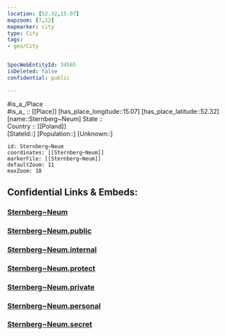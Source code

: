 ```yaml
---
location: [52.32,15.07] 
mapzoom: [7,12] 
mapmarker: city 
type: City
tags:
- geo/City


SpocWebEntityId: 34565
isDeleted: false
confidential: public

---
```

#is_a_/Place  
#is_a_ :: [[Place]] 
[has_place_longitude::15.07] 
[has_place_latitude::52.32] 
[name::Sternberg~Neum] 
State ::  
Country :: [[Poland]]  
[StateId::] 
[Population::] 
[Unknown::] 


```leaflet
id: Sternberg~Neum
coordinates: [[Sternberg~Neum]] 
markerFile: [[Sternberg~Neum]] 
defaultZoom: 11 
maxZoom: 18
```


## Confidential Links & Embeds: 

### [Sternberg~Neum](/_Standards/Earth/Continent/Europe/Europe~East/Poland/Provinces~Poland/Lubusz/City/Sternberg~Neum.md) 

### [Sternberg~Neum.public](/_public/Earth/Continent/Europe/Europe~East/Poland/Provinces~Poland/Lubusz/City/Sternberg~Neum.public.md) 

### [Sternberg~Neum.internal](/_internal/Earth/Continent/Europe/Europe~East/Poland/Provinces~Poland/Lubusz/City/Sternberg~Neum.internal.md) 

### [Sternberg~Neum.protect](/_protect/Earth/Continent/Europe/Europe~East/Poland/Provinces~Poland/Lubusz/City/Sternberg~Neum.protect.md) 

### [Sternberg~Neum.private](/_private/Earth/Continent/Europe/Europe~East/Poland/Provinces~Poland/Lubusz/City/Sternberg~Neum.private.md) 

### [Sternberg~Neum.personal](/_personal/Earth/Continent/Europe/Europe~East/Poland/Provinces~Poland/Lubusz/City/Sternberg~Neum.personal.md) 

### [Sternberg~Neum.secret](/_secret/Earth/Continent/Europe/Europe~East/Poland/Provinces~Poland/Lubusz/City/Sternberg~Neum.secret.md)

